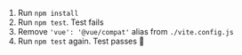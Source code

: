 1. Run `npm install`
1. Run `npm test`. Test fails
1. Remove `'vue': '@vue/compat'` alias from `./vite.config.js`
1. Run `npm test` again. Test passes 🤯
